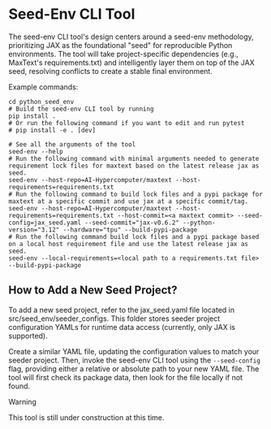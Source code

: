 # Seed-Env CLI Tool

The seed-env CLI tool's design centers around a seed-env methodology, prioritizing JAX as the foundational "seed" for reproducible Python environments. The tool will take project-specific dependencies (e.g., MaxText's requirements.txt) and intelligently layer them on top of the JAX seed, resolving conflicts to create a stable final environment.

Example commands:
```
cd python_seed_env
# Build the seed-env CLI tool by running
pip install .
# Or run the following command if you want to edit and run pytest
# pip install -e . [dev]

# See all the arguments of the tool
seed-env --help
# Run the following command with minimal arguments needed to generate requirement lock files for maxtext based on the latest release jax as seed.
seed-env --host-repo=AI-Hypercomputer/maxtext --host-requirements=requirements.txt
# Run the following command to build lock files and a pypi package for maxtext at a specific commit and use jax at a specific commit/tag.
seed-env --host-repo=AI-Hypercomputer/maxtext --host-requirements=requirements.txt --host-commit=<a maxtext commit> --seed-config=jax_seed.yaml --seed-commit="jax-v0.6.2" --python-version="3.12" --hardware="tpu" --build-pypi-package
# Run the following command build lock files and a pypi package based on a local host requirement file and use the latest release jax as seed.
seed-env --local-requirements=<local path to a requirements.txt file> --build-pypi-package
```

## How to Add a New Seed Project?
To add a new seed project, refer to the jax_seed.yaml file located in src/seed_env/seeder_configs. This folder stores seeder project configuration YAMLs for runtime data access (currently, only JAX is supported).

Create a similar YAML file, updating the configuration values to match your seeder project. Then, invoke the seed-env CLI tool using the `--seed-config` flag, providing either a relative or absolute path to your new YAML file. The tool will first check its package data, then look for the file locally if not found.

> [!WARNING]
> This tool is still under construction at this time.

